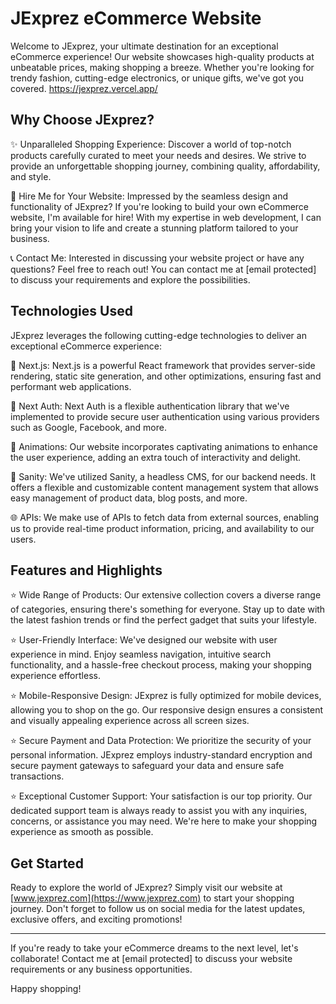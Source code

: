# JExprez eCommerce Website

Welcome to JExprez, your ultimate destination for an exceptional eCommerce experience! Our website showcases high-quality products at unbeatable prices, making shopping a breeze. Whether you're looking for trendy fashion, cutting-edge electronics, or unique gifts, we've got you covered.
https://jexprez.vercel.app/
## Why Choose JExprez?

✨ Unparalleled Shopping Experience: Discover a world of top-notch products carefully curated to meet your needs and desires. We strive to provide an unforgettable shopping journey, combining quality, affordability, and style.

💼 Hire Me for Your Website: Impressed by the seamless design and functionality of JExprez? If you're looking to build your own eCommerce website, I'm available for hire! With my expertise in web development, I can bring your vision to life and create a stunning platform tailored to your business.

📞 Contact Me: Interested in discussing your website project or have any questions? Feel free to reach out! You can contact me at [email protected] to discuss your requirements and explore the possibilities.

## Technologies Used

JExprez leverages the following cutting-edge technologies to deliver an exceptional eCommerce experience:

🚀 Next.js: Next.js is a powerful React framework that provides server-side rendering, static site generation, and other optimizations, ensuring fast and performant web applications.

🔐 Next Auth: Next Auth is a flexible authentication library that we've implemented to provide secure user authentication using various providers such as Google, Facebook, and more.

💫 Animations: Our website incorporates captivating animations to enhance the user experience, adding an extra touch of interactivity and delight.

🔌 Sanity: We've utilized Sanity, a headless CMS, for our backend needs. It offers a flexible and customizable content management system that allows easy management of product data, blog posts, and more.

🌐 APIs: We make use of APIs to fetch data from external sources, enabling us to provide real-time product information, pricing, and availability to our users.

## Features and Highlights

⭐️ Wide Range of Products: Our extensive collection covers a diverse range of categories, ensuring there's something for everyone. Stay up to date with the latest fashion trends or find the perfect gadget that suits your lifestyle.

⭐️ User-Friendly Interface: We've designed our website with user experience in mind. Enjoy seamless navigation, intuitive search functionality, and a hassle-free checkout process, making your shopping experience effortless.

⭐️ Mobile-Responsive Design: JExprez is fully optimized for mobile devices, allowing you to shop on the go. Our responsive design ensures a consistent and visually appealing experience across all screen sizes.

⭐️ Secure Payment and Data Protection: We prioritize the security of your personal information. JExprez employs industry-standard encryption and secure payment gateways to safeguard your data and ensure safe transactions.

⭐️ Exceptional Customer Support: Your satisfaction is our top priority. Our dedicated support team is always ready to assist you with any inquiries, concerns, or assistance you may need. We're here to make your shopping experience as smooth as possible.

## Get Started

Ready to explore the world of JExprez? Simply visit our website at [www.jexprez.com](https://www.jexprez.com) to start your shopping journey. Don't forget to follow us on social media for the latest updates, exclusive offers, and exciting promotions!

---

If you're ready to take your eCommerce dreams to the next level, let's collaborate! Contact me at [email protected] to discuss your website requirements or any business opportunities.

Happy shopping!

